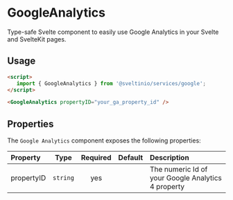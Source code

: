 # GoogleAnalytics

Type-safe Svelte component to easily use Google Analytics in your Svelte and SvelteKit pages.

## Usage

```html
<script>
   import { GoogleAnalytics } from '@sveltinio/services/google';
</script>

<GoogleAnalytics propertyID="your_ga_property_id" />
```

## Properties

The `Google Analytics` component exposes the following properties:

| Property   | Type     | Required | Default | Description                                        |
| :--------- | :------: | :------: | :-----: | :------------------------------------------------- |
| propertyID | `string` | yes      |         | The numeric Id of your Google Analytics 4 property |

